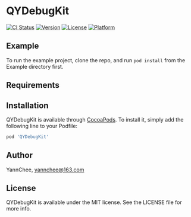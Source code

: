 # QYDebugKit

[![CI Status](https://img.shields.io/travis/YannChee/QYDebugKit.svg?style=flat)](https://travis-ci.org/YannChee/QYDebugKit)
[![Version](https://img.shields.io/cocoapods/v/QYDebugKit.svg?style=flat)](https://cocoapods.org/pods/QYDebugKit)
[![License](https://img.shields.io/cocoapods/l/QYDebugKit.svg?style=flat)](https://cocoapods.org/pods/QYDebugKit)
[![Platform](https://img.shields.io/cocoapods/p/QYDebugKit.svg?style=flat)](https://cocoapods.org/pods/QYDebugKit)

## Example

To run the example project, clone the repo, and run `pod install` from the Example directory first.

## Requirements

## Installation

QYDebugKit is available through [CocoaPods](https://cocoapods.org). To install
it, simply add the following line to your Podfile:

```ruby
pod 'QYDebugKit'
```

## Author

YannChee, yannchee@163.com

## License

QYDebugKit is available under the MIT license. See the LICENSE file for more info.
